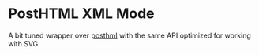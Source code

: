PostHTML XML Mode
=================

A bit tuned wrapper over [posthml](https://github.com/posthtml/posthtml) with the same API optimized for working with SVG.

